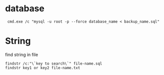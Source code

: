# database
```
 cmd.exe /c "mysql -u root -p --force database_name < backup_name.sql"
 ```
# String
find string in file 
```
findstr /c:"\`key to search\`" file-name.sql
findstr key1 or key2 file-name.txt
```
